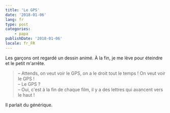 ```yaml
---
title: 'Le GPS'
date: '2018-01-06'
lang: fr
type: post
categories:
    - papa
publishDate: '2018-01-06'
locale: fr_FR
---
```


Les garçons ont regardé un dessin animé. À la fin, je me lève pour éteindre et le petit m'arrête.

<!-- more -->

> – Attends, on veut voir le GPS, on a le droit tout le temps ! On veut voir le GPS !  
> – Le GPS ?  
> – Oui, c'est à la fin de chaque film, il y a des lettres qui avancent vers le haut !

Il parlait du générique.